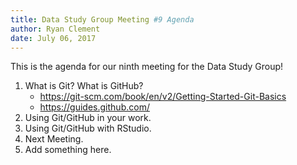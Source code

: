 ```yaml
---
title: Data Study Group Meeting #9 Agenda
author: Ryan Clement
date: July 06, 2017
---
```


This is the agenda for our ninth meeting for the Data Study Group!

1. What is Git? What is GitHub?
    * <https://git-scm.com/book/en/v2/Getting-Started-Git-Basics> 
    * <https://guides.github.com/>
2. Using Git/GitHub in your work.
3. Using Git/GitHub with RStudio.
4. Next Meeting.
5. Add something here.